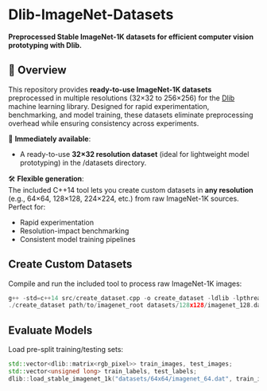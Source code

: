 # Dlib-ImageNet-Datasets  
**Preprocessed Stable ImageNet-1K datasets for efficient computer vision prototyping with Dlib.**  

## 📌 Overview  
This repository provides **ready-to-use ImageNet-1K datasets** preprocessed in multiple resolutions (32×32 to 256×256) for the [Dlib](http://dlib.net/) machine learning library. Designed for rapid experimentation, benchmarking, and model training, these datasets eliminate preprocessing overhead while ensuring consistency across experiments.  

🚀 **Immediately available**:  
- A ready-to-use **32×32 resolution dataset** (ideal for lightweight model prototyping) in the /datasets directory.

🛠️ **Flexible generation**:  
The included C++14 tool lets you create custom datasets in **any resolution** (e.g., 64×64, 128×128, 224×224, etc.) from raw ImageNet-1K sources. Perfect for:  
- Rapid experimentation  
- Resolution-impact benchmarking  
- Consistent model training pipelines

## Create Custom Datasets
Compile and run the included tool to process raw ImageNet-1K images:
```cpp
g++ -std=c++14 src/create_dataset.cpp -o create_dataset -ldlib -lpthread
./create_dataset path/to/imagenet_root datasets/128x128/imagenet_128.dat 128
```

## Evaluate Models
Load pre-split training/testing sets:
```cpp
std::vector<dlib::matrix<rgb_pixel>> train_images, test_images;
std::vector<unsigned long> train_labels, test_labels;
dlib::load_stable_imagenet_1k("datasets/64x64/imagenet_64.dat", train_images, train_labels, test_images, test_labels);
```
